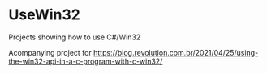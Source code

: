 # UseWin32
Projects showing how to use C#/Win32

Acompanying project for https://blog.revolution.com.br/2021/04/25/using-the-win32-api-in-a-c-program-with-c-win32/
